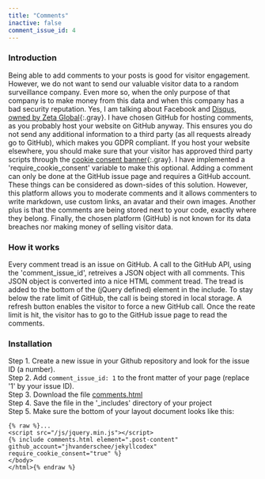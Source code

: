 ```yaml
---
title: "Comments"
inactive: false
comment_issue_id: 4
---
```


### Introduction

Being able to add comments to your posts is good for visitor engagement. However, we do not want to send our valuable visitor data to a random surveillance company. Even more so, when the only purpose of that company is to make money from this data and when this company has a bad security reputation. Yes, I am talking about Facebook and [Disqus, owned by Zeta Global](https://www.ghacks.net/2017/12/06/disqus-commenting-platform-sold-to-big-data-and-analytics-firm-zeta-global/){:.gray}. I have chosen GitHub for hosting comments, as you probably host your website on GitHub anyway. This ensures you do not send any additional information to a third party (as all requests already go to GitHub), which makes you GDPR compliant. If you host your website elsewhere, you should make sure that your visitor has approved third party scripts through the [cookie consent banner](/without-plugin/cookie-consent/){:.gray}. I have implemented a 'require_cookie_consent' variable to make this optional. Adding a comment can only be done at the GitHub issue page and requires a GitHub account. These things can be considered as down-sides of this solution. However, this platform allows you to moderate comments and it allows commenters to write markdown, use custom links, an avatar and their own images. Another plus is that the comments are being stored next to your code, exactly where they belong. Finally, the chosen platform (GitHub) is not known for its data breaches nor making money of selling visitor data.


### How it works

Every comment tread is an issue on GitHub. A call to the GitHub API, using the 'comment_issue_id', retreives a JSON object with all comments. This JSON object is converted into a nice HTML comment tread. The tread is added to the bottom of the (jQuery defined) element in the include. To stay below the rate limit of GitHub, the call is being stored in local storage. A refresh button enables the visitor to force a new GitHub call. Once the reate limit is hit, the visitor has to go to the GitHub issue page to read the comments.

### Installation

Step 1. Create a new issue in your Github repository and look for the issue ID (a number).
<br />Step 2. Add `comment_issue_id: 1` to the front matter of your page (replace '1' by your issue ID).
<br />Step 3. Download the file [comments.html](https://raw.githubusercontent.com/jhvanderschee/jekyllcodex/gh-pages/_includes/comments.html)
<br />Step 4. Save the file in the '_includes' directory of your project
<br />Step 5. Make sure the bottom of your layout document looks like this:

```
{% raw %}...
<script src="/js/jquery.min.js"></script>
{% include comments.html element=".post-content" github_account="jhvanderschee/jekyllcodex" require_cookie_consent="true" %}
</body>
</html>{% endraw %}
```